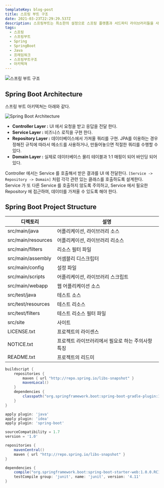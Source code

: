 ```yaml
---
templateKey: blog-post
title: 스프링 부트 구조
date: 2021-03-23T22:29:29.537Z
description: 스프링부트는 최소한의 설정으로 스프링 플랫폼과 서드파티 라이브러리들을 사용 할 수 있도록 고안된 프레임워크 이다. 즉 스프링 부트는 환경 설정을 최소화하고 개발자가 비즈니스 로직에 집중할 수 있게하여 생산성을 크게 향상시켜준다.
tags:
  - 스프링
  - 스프링부트
  - Spring
  - SpringBoot
  - Java
  - 프레임워크
  - 스프링부트구조
  - 아키텍쳐
---
```


![스프링 부트 구조](/assets/springboot.png "스프링 부트 구조")

## Spring Boot Architecture

스프링 부트 아키텍쳐는 아래와 같다.

![Spring Boot Architecture](/assets/spring-boot-architecture.png "Spring Boot Architecture")

- **Controller Layer :** UI 에서 요청을 받고 응답을 전달 한다.
- **Service Layer :** 비즈니스 로직을 구현 한다.
- **Repository Layer :** 데이터베이스에서 가져올 쿼리를 구현. JPA를 이용하는 경우 정해진 규칙에 따라서 메소드를 사용하거나, 만들어놓으면 적절한 쿼리를 수행할 수 있다.
- **Domain Layer :** 실제로 데이터베이스 물리 테이블과 1:1 매핑이 되어 바인딩 되어 있다.

Controller 에서는 Service 를 호출해서 받은 결과를 UI 에 전달한다. `[Service -> Repository -> Domain]` 처럼 각각 관련 있는 클래스를 호출하도록 설계한다. Service 가 또 다른 Service 를 호출하지 않도록 주의하고, Service 에서 필요한 Repository 에 접근하여, 데이터를 가져올 수 있도록 해야 한다.

## Spring Boot Project Structure

| 디렉토리           | 설명                                              |
| ------------------ | ------------------------------------------------- |
| src/main/java      | 어플리케이션, 라이브러리 소스                     |
| src/main/resources | 어플리케이션, 라이브러리 리소스                   |
| src/main/filters   | 리소스 필터 파일                                  |
| src/main/assembly  | 어셈블리 디스크립터                               |
| src/main/config    | 설정 파일                                         |
| src/main/scripts   | 어플리케이션, 라이브러리 스크립트                 |
| src/main/webapp    | 웹 어플리케이션 소스                              |
| src/test/java      | 테스트 소스                                       |
| src/test/resources | 테스트 리소스                                     |
| src/test/filters   | 테스트 리소스 필터 파일                           |
| src/site           | 사이트                                            |
| LICENSE.txt        | 프로젝트의 라이센스                               |
| NOTICE.txt         | 프로젝트 라이브러리에서 필요로 하는 주의사항 특징 |
| README.txt         | 프로젝트의 리드미                                 |

```groovy
buildscript {
    repositories {
        maven { url "http://repo.spring.io/libs-snapshot" }
        mavenLocal()
    }
    dependencies {
        classpath("org.springframework.boot:spring-boot-gradle-plugin:1.0.0.RC1")
    }
}

apply plugin: 'java'
apply plugin: 'idea'
apply plugin: 'spring-boot'

sourceCompatibility = 1.7
version = '1.0'

repositories {
    mavenCentral()
    maven { url "http://repo.spring.io/libs-snapshot" }
}

dependencies {
    compile("org.springframework.boot:spring-boot-starter-web:1.0.0.RC1")
    testCompile group: 'junit', name: 'junit', version: '4.11'
}
```
